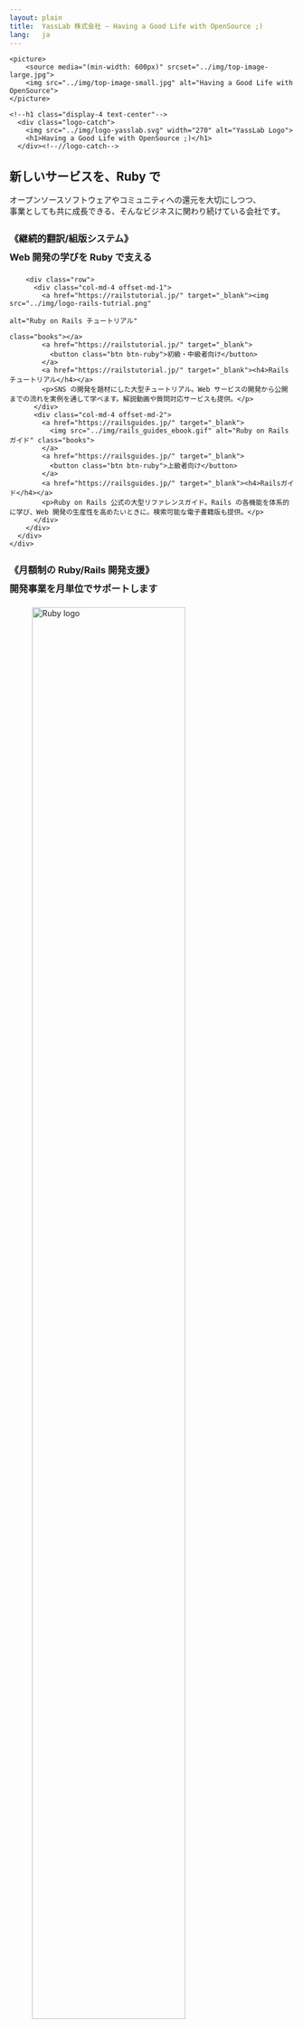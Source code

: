 ```yaml
---
layout: plain
title:  YassLab 株式会社 – Having a Good Life with OpenSource ;)
lang:   ja
---
```

<section class="mainVisual">
  <div class="jumbotron">
    
    
    <picture>
    	<source media="(min-width: 600px)" srcset="../img/top-image-large.jpg">
    	<img src="../img/top-image-small.jpg" alt="Having a Good Life with OpenSource">
    </picture>
    
    <!--h1 class="display-4 text-center"-->
      <div class="logo-catch">
        <img src="../img/logo-yasslab.svg" width="270" alt="YassLab Logo">
        <h1>Having a Good Life with OpenSource ;)</h1>
      </div><!--//logo-catch-->
  </div>
</section>
<section class="catchCopy entry_content" id="vision">
  <div class="container">
    <div class="row">
      <div class="col-12">
        <h2>新しいサービスを、Ruby で</h2>
        <p class="text-md-center">オープンソースソフトウェアやコミュニティへの還元を大切にしつつ、<br class="mobile-hidden">事業としても共に成長できる、そんなビジネスに関わり続けている会社です。</p>
      </div>
    </div>
  </div>
</section>
<section class="service entry_content" id="products">
  <div class="container">
    <div class="row">
      <div class="col-12">
        <h3 style="line-height: 2.0em;">《継続的翻訳/組版システム》<br>
		Web 開発の学びを Ruby で支える</h3>

        <div class="row">
          <div class="col-md-4 offset-md-1">
            <a href="https://railstutorial.jp/" target="_blank"><img src="../img/logo-rails-tutrial.png"
                                                                     alt="Ruby on Rails チュートリアル"
                                                                     class="books"></a>
            <a href="https://railstutorial.jp/" target="_blank">
              <button class="btn btn-ruby">初級・中級者向け</button>
            </a>
            <a href="https://railstutorial.jp/" target="_blank"><h4>Railsチュートリアル</h4></a>
            <p>SNS の開発を題材にした大型チュートリアル。Web サービスの開発から公開までの流れを実例を通して学べます。解説動画や質問対応サービスも提供。</p>
          </div>
          <div class="col-md-4 offset-md-2">
            <a href="https://railsguides.jp/" target="_blank">
              <img src="../img/rails_guides_ebook.gif" alt="Ruby on Rails ガイド" class="books">
            </a>
            <a href="https://railsguides.jp/" target="_blank">
              <button class="btn btn-ruby">上級者向け</button>
            </a>
            <a href="https://railsguides.jp/" target="_blank"><h4>Railsガイド</h4></a>
            <p>Ruby on Rails 公式の大型リファレンスガイド。Rails の各機能を体系的に学び、Web 開発の生産性を高めたいときに。検索可能な電子書籍版も提供。</p>
          </div>
        </div>
      </div>
    </div>
  </div>
</section>
<section class="developmentSupport entry_content">
  <div class="container">
    <div class="row">
      <div class="col-12">
        <h3 style="line-height: 2.0em;">《月額制の Ruby/Rails 開発支援》<br>
		開発事業を月単位でサポートします</h3>
        <div class="row mb-5">
          <div class="col-4">
            <figure id="ruby">
              <img src="../../img/icon-ruby-pale.png" width="80%" alt="Ruby logo" />
               <figcaption>Ruby / Rails</figcaption>
            </figure>
          </div>
          <div class="col-4">
            <figure id="cloud">
              <img src="../../img/icon-cloud-pale.png" width="80%" alt="cloud icon" />
              <figcaption>Heroku / AWS</figcaption>
            </figure>
          </div>
          <div class="col-4">
            <figure id="agile">
              <img src="../../img/icon-agile-pale.png" width="80%" alt="Agile Web Development image" />
              <figcaption>Agile Web Development</figcaption>
            </figure>
          </div>
        </div><!--//row-->
      </div><!--//col-->
    </div><!--//row-->

   <div class="row">
      <div class="col-md-6">
        <div class="developmentSupport__more text-center">
            <a href="/ja/agile" class="btn btn-primary btn-block mt-2">開発を依頼したい方へ</a>
          </div>
        </div><!--//col-->
        <div class="col-md-6">
        <div class="developmentSupport__more text-center">
            <a href="/ja/works" class="btn btn-primary btn-block mt-2">過去の事業実績一覧を見る</a>
          </div>
        </div><!--//col-->
    </div><!--//row-->

  </div><!--//container-->
</section>
<section class="aboutVisual entry_content" id="remote">
  <div class="container">
    <div class="row">
      <div class="col-12">
        <h2>沖縄
		×
		東京</h2>
        <p class="text-md-center">YassLab 社は技術で勝負したいソフトウェアエンジニアのリモートチームです。<br class="mobile-hidden">フルタイム・パートタイム・複業、様々な関わり方があります。</p>
        <div class="text-center">
            <a href="/ja/join-forces" class="btn btn-primary">採用情報</a>
          </div>
      </div><!--//col-->
    </div><!--//row-->
  </div><!--//container-->
</section>
<section class="okinawaMember">
  <div class="container">
    <div class="row">
      <div class="col-12">
        <h3>沖縄メンバー</h3>
        <div class="row">
          <div class="col-6 col-md-4">
            <div class="card cardMember">
              <div class="cardMember__thumbnail">
                <img src="../img/photos/ph_hanachin.jpg" alt="@hanachin_" class="rounded-circle">
              </div>
              <div class="cardMember__content">
                <a href="https://twitter.com/hanachin_" class="cardMember__account" target="_blank">@hanachin_</a>
                <p class="cardMember_summary"><a href="http://ruby.okinawa/">Okinawa.rb</a>によく出没する。<a href="https://www.ipa.go.jp/jinzai/mitou/portal_index.html">未踏</a>クリエータ</p>
              </div>
            </div>
          </div>
          <div class="col-6 col-md-4">
            <div class="card cardMember">
              <div class="cardMember__thumbnail">
                <img src="../img/photos/ph_himajin315.jpg" alt="@himajin315" class="rounded-circle">
              </div>
              <div class="cardMember__content">
                <a href="https://twitter.com/himajin315" class="cardMember__account" target="_blank">@himajin315</a>
                <p class="cardMember_summary">プロの手相占い師兼エンジニア。<a href="https://ie.u-ryukyu.ac.jp/enpit/">enPiT</a>講師</p>
              </div>
            </div>
          </div>
          <div class="col-6 col-md-4">
            <div class="card cardMember">
              <div class="cardMember__thumbnail">
                <img src="../img/photos/ph_nanophate.jpg" alt="@nanophate" class="rounded-circle">
              </div>
              <div class="cardMember__content">
                <a href="https://twitter.com/nanophate" class="cardMember__account" target="_blank">@nanophate</a>
                <p class="cardMember_summary"><a href="https://sechack365.nict.go.jp/">SecHack365</a> 採択者。バイリンガル、写真家</p>
              </div>
            </div>
          </div>
          <div class="col-6 col-md-4">
            <div class="card cardMember">
              <div class="cardMember__thumbnail">
                <img src="../img/photos/ph_siman.jpg" alt="@siman" class="rounded-circle">
              </div>
              <div class="cardMember__content">
                <a href="https://twitter.com/_simanman" class="cardMember__account" target="_blank">@siman</a>
                <p class="cardMember_summary">Rubyが好きな競技プログラマー。<a href="https://github.com/tric/trick2018/tree/master/honorable-mentions/tamayose">TRICK作品</a></p>
              </div>
            </div>
          </div><!--//col-->
          <div class="col-6 col-md-4">
            <div class="card cardMember">
              <div class="cardMember__thumbnail">
                <img src="../img/photos/ph_anatofuz.jpg" alt="@anatofuz" class="rounded-circle">
              </div>
              <div class="cardMember__content">
                <a href="https://twitter.com/anatofuz" class="cardMember__account" target="_blank">@AnaTofuZ</a>
                <p class="cardMember_summary">Perlが好きなエンジニア。<a href="https://ie.u-ryukyu.ac.jp/%E5%AD%A6%E7%A7%91%E7%B4%B9%E4%BB%8B/%E7%A0%94%E7%A9%B6%E5%AE%A4%E7%B4%B9%E4%BB%8B/%E4%B8%A6%E5%88%97%E7%A0%94%E7%A9%B6%E5%AE%A4%EF%BC%88%E6%B2%B3%E9%87%8E%E7%A0%94%EF%BC%89/">並列研 (河野研)</a></p>
              </div>
            </div>
          </div><!--//col-->
          <div class="col-6 col-md-4">
            <div class="card cardMember">
              <div class="cardMember__thumbnail">
                <img src="../img/photos/ph_aokabin.jpg" alt="@aokabin" class="rounded-circle">
              </div>
              <div class="cardMember__content">
                <a href="https://twitter.com/d_ishitaka" class="cardMember__account" target="_blank">@aokabin</a>
                <p class="cardMember_summary"><a href="https://www.ryukyu-frogs.com/">Ryukyufrogs</a>5期生のエンジニア。沖縄高専卒</p>
              </div>
            </div>
          </div><!--//col-->
          
          <div class="col-6 col-md-4 offset-md-4">
            <div class="card cardMember">
              <div class="cardMember__thumbnail">
                <img src="../img/photos/ph_naopontan.jpg" alt="@naopontan" class="rounded-circle">
              </div>
              <div class="cardMember__content">
                <a href="https://twitter.com/naopontan" class="cardMember__account" target="_blank">@naopontan</a>
                <p class="cardMember_summary">Railsエンジニア。<a href="http://ruby.okinawa/okrk02/">沖縄Ruby会議</a>運営チーム</p>
              </div>
            </div>
          </div><!--//col-->
          
        </div>
      </div>
    </div>
  </div>
</section>
<section class="tokyoMember">
  <div class="container">
    <div class="row">
      <div class="col-12">
        <h3 class="mt-5">東京メンバー</h3>
        <div class="row">
          <div class="col-6 col-md-4">
            <div class="card cardMember">
              <div class="cardMember__thumbnail">
                <img src="../img/photos/ph_yasulab.jpg" alt="@yasulab" class="rounded-circle">
              </div>
              <div class="cardMember__content">
                <a href="https://twitter.com/yasulab" class="cardMember__account" target="_blank">@yasulab</a>
                <p class="cardMember_summary">IPA認定<a href="https://www.ipa.go.jp/jinzai/mitou/kinkyou/creator.html">未踏スーパークリエータ</a>。代表取締役</p>
              </div>
            </div>
          </div>
          <div class="col-6 col-md-4">
            <div class="card cardMember">
              <div class="cardMember__thumbnail">
                <img src="../img/photos/ph_nalabjp.jpeg" alt="@nalabjp" class="rounded-circle">
              </div>
              <div class="cardMember__content">
                <a href="https://twitter.com/nalabjp" class="cardMember__account" target="_blank">@nalabjp</a>
                <p class="cardMember_summary">Railsエンジニア。スノーボードと沖縄が好き</p>
              </div>
            </div>
          </div>
          <div class="col-6 col-md-4">
            <div class="card cardMember">
              <div class="cardMember__thumbnail">
                <img src="../img/photos/ph_hachi8833.png" alt="@hachi8833"
                     class="rounded-circle">
              </div>
              <div class="cardMember__content">
                <a href="https://twitter.com/hachi8833" class="cardMember__account" target="_blank">@hachi8833</a>
                <p class="cardMember_summary"><a href="https://techracho.bpsinc.jp/">TechRacho</a>ライター。翻訳家、Go言語が好き</p>
              </div>
            </div>
          </div>
        </div>
        <div class="text-center">
          <a href="/ja/about">
            <button class="btn btn-primary">会社概要を見る</button>
          </a>
        </div>
      </div>
    </div>
  </div>
</section>
<section class="sns">
  <div class="container">
    <div class="row gutter-10">
      <div class="col-6">
        <div class="card card__qiita">
          <div class="card__icon">
            <a href="https://qiita.com/organizations/yasslab"><img src="../img/icon_qiita.png" alt="YassLab organization in Qiita"></a>
          </div>
          <dl class="row">
            <dt class="col-md-6">投稿数</dt>
            <dd class="col-md-6">{% qiita_items %}</dd>
            <dt class="col-md-6">いいね</dt>
            <dd class="col-md-6">{% qiita_likes %}</dd>
          </dl>
        </div>
      </div>
      <div class="col-6">
        <div class="card card__github">
          <div class="card__icon">
            <a href="https://github.com/yasslab"><img src="../img/icon_github.png" alt="Yasslab organization in GitHub"></a>
          </div>
          <dl class="row">
            <dt class="col-md-6">リポジトリ数</dt>
            <dd id="github__repositories" class="col-md-6">65</dd>
            <dt class="col-md-6">スター数</dt>
            <dd id="github__stars" class="col-md-6">408</dd>
          </dl>
        </div>
      </div>
    </div>
  </div>
</section>
<section class="commutySupport entry_content" id="community">
  <div class="container">
    <div class="row">
      <div class="col-12">
        <h2>コミュニティ活動</h2>
        <p class="text-md-center">YassLab 社ではコミュニティを Hub とした様々な繋がりを大切にしています。<br class="mobile-hidden">コミュニティの一員として、継続的にできることを積極的に提案します。</p>
        <div class="row">
          <div class="col-md-4">
            <figure>
              <a href="http://ruby.okinawa/" target="_blank">
                <img src="../img/comu-okinawa-rb.gif" alt="Okinawa.rb">
              </a>
              <figcaption><a href="http://ruby.okinawa/okrk02/">沖縄Ruby会議などの運営支援</a></figcaption>
            </figure>
          </div>
          <div class="col-md-4">
            <figure>
              <a href="/ja/doorkeeper/">
                <img src="../img/comu-doorkeeper.gif" alt="Doorkeeper">
              </a>
              <figcaption><a href="/ja/doorkeeper/">イベント管理サービス代の補助</a></figcaption>
            </figure>
          </div>
          <div class="col-md-4">
            <figure>
              <a href="https://coderdojo.jp/" target="_blank">
                <img src="../img/comu-corder-dojo.gif" alt="CorderDojo Japan">
              </a>
              <figcaption><a href="/ja/agile">Webサービスの開発支援</a></figcaption>
            </figure>
          </div>
        </div>
      </div>
    </div>
  </div>
</section>

<!--
<section class="partner">
  <div class="container">
    <div class="row">
      <div class="col-4">
        <a href="https://jr.mitou.org/" target="_blank">
          <img src="../img/logo-mitoujr.png" alt="未踏ジュニア">
        </a>
      </div>
      <div class="col-4">
        <a href="https://franliber.co.jp/" target="_blank">
          <img src="../img/partner-franliber.png" alt="FranLiber" class="bd-bk">
        </a>
      </div>
      <div class="col-4">
        <a href="https://railscp.com/" target="_blank">
          <img src="../img/partner-railstest.png" alt="（社）Rails技術者認定試験運営委員会" class="bd-bk">
        </a>
      </div>
    </div>
  </div>
</section>
-->

<section class="whatsNew" id="press">
  <div class="container">
    <div class="row">
      <div class="col-12">
        <h2>プレスリリース</h2>
          <ul>
            <li>
              <a href="https://www.members.co.jp/company/news/2018/0806_2.html" target="_blank">常駐型デジタルプロフェッショナルサービスのメンバーズキャリア、技術顧問体制を強化～新たに2名が技術顧問に就任、社員育成によるサービス向上を目指す～</a>
            </li>
            <li>
              <a href="https://prtimes.jp/main/html/rd/p/000000036.000015015.html" target="_blank">オンラインプログラミング学習のProgateが「Ruby on Rails チュートリアル」のコンテンツ提供でYassLabと提携</a>
            </li>
            <li><a href="https://prtimes.jp/main/html/rd/p/000000004.000021148.html" target="_blank">転職特化型Rubyプログラミングスクールの「ポテパンキャンプ」、Railsチュートリアルと業務提携しエンジニア創出を促す</a></li>
            <li><a href="https://www.value-press.com/pressrelease/190639" target="_blank">ShareWis、Ruby on Rails 5.1に対応したRailsチュートリアル [第4版] の動画講座を現役エンジニアによるQ&amp;A対応付きで提供開始</a></li>
            <li><a href="https://prtimes.jp/main/html/rd/p/000000013.000016641.html" target="_blank">プログラミングスクールの「DIVE INTO CODE」、Railsチュートリアルと公式提携した「DIC Railsチュートリアルコース」を発表</a></li>
          </ul>

      </div><!--//col-->
    </div><!--//row-->
  </div><!--//container-->
</section>

<div id="contact"></div>
